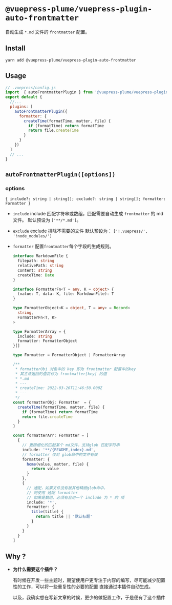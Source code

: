 # `@vuepress-plume/vuepress-plugin-auto-frontmatter`

自动生成 `*.md` 文件的 `frontmatter` 配置。

## Install
```
yarn add @vuepress-plume/vuepress-plugin-auto-frontmatter
```
## Usage
``` js
// .vuepress/config.js
import  { autoFrontmatterPlugin } from '@vuepress-plume/vuepress-plugin-auto-frontmatter'
export default {
  //...
  plugins: [
    autoFrontmatterPlugin({
      formatter: {
        createTime(formatTime, matter, file) {
          if (formatTime) return formatTime
          return file.createTime
        }
      }
    })
  ]
  // ...
}
```

## `autoFrontmatterPlugin([options])`

### options

`{ include?: string | string[]; exclude?: string | string[]; formatter: Formatter }`

- `include` 
  include 匹配字符串或数组，匹配需要自动生成 `frontmatter` 的 md文件。
  默认预设为 `['**/*.md']`。

- `exclude`
  exclude 排除不需要的文件
  默认预设为： `['!.vuepress/', '!node_modules/']`

- `formatter`
  配置`frontmatter`每个字段的生成规则。
  ```ts
  interface MarkdownFile {
    filepath: string
    relativePath: string
    content: string
    createTime: Date
  }

  interface FormatterFn<T = any, K = object> {
    (value: T, data: K, file: MarkdownFile): T
  }

  type FormatterObject<K = object, T = any> = Record<
    string,
    FormatterFn<T, K>
  >

  type FormatterArray = {
    include: string
    formatter: FormatterObject
  }[]

  type Formatter = FormatterObject | FormatterArray

  /**
   * formatterObj 对象中的 key 即为 frontmatter 配置中的key
   * 其方法返回的值将作为 frontmatter[key] 的值
   * *.md
   * ---
   * createTime: 2022-03-26T11:46:50.000Z
   * ---
   */
  const formatterObj: Formatter  = {
    createTime(formatTime, matter, file) {
      if (formatTime) return formatTime
      return file.createTime
    }
  }

  const formatterArr: Formatter = [
    {
      // 更精细化的匹配某个 md文件，支持glob 匹配字符串
      include: '**/{README,index}.md',
      // formatter 仅对 glob命中的文件有效
      formatter: {
        home(value, matter, file) {
          return value
        }
      },
      {
        // 通配，如果文件没有被其他精细glob命中，
        // 则使用 通配 formatter
        // 如果是数组，必须有且用一个 include 为 * 的 项
        include: '*',
        formatter: {
          title(title) {
            return title || '默认标题'
          }
        }
      }
    }
  ]

  ```

## Why ?

- **为什么需要这个插件？**
  
  有时候在开发一些主题时，期望使用户更专注于内容的编写，尽可能减少配置性的工作，可以将一些重复性的必要的配置
  直接通过本插件自动生成。

  以及，我确实想在写新文章的时候，更少的做配置工作，于是便有了这个插件
